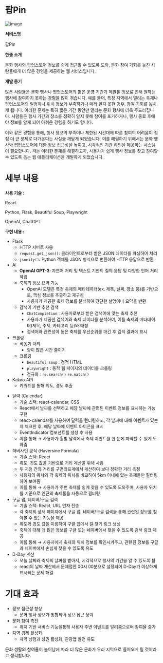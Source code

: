 # 팝Pin
![image](https://github.com/user-attachments/assets/fedc4c2f-4418-40fa-9116-e7b2b512897e)

**서비스명**

팝Pin

**한줄 소개**

문화 행사와 팝업스토어 정보를 쉽게 접근할 수 있도록 도와, 문화 참여 기회를 놓친 사람들에게 더 많은 경험을 제공하는 웹 서비스입니다.

**개발 동기**

 많은 사람들은 문화 행사나 팝업스토어의 짧은 운영 기간과 제한된 정보로 인해 원하는 행사에 참여하지 못하는 경험을 많이 겪습니다. 예를 들어, 특정 지역에서 열리는 축제나 팝업스토어의 일정이나 위치 정보가 부족하거나 미리 알지 못한 경우, 참여 기회를 놓치게 됩니다. 이러한 문제는 특히 짧은 기간 동안만 열리는 문화 행사에 더욱 두드러집니다. 사람들은 행사 기간과 장소를 정확히 알지 못해 참여를 포기하거나, 행사 종료 후에야 정보를 알게 되어 아쉬운 경험을 하기도 합니다.

 이와 같은 경험을 통해, 행사 정보의 부족이나 제한된 시간대에 따른 참여의 어려움이 점점 더 큰 문제로 다가온다는 사실을 깨닫게 되었습니다. 이를 해결하기 위해서는 문화 행사와 팝업스토어에 대한 정보 접근성을 높이고, 시각적인 기간 확인을 제공하는 시스템이 필요합니다. 저는 이러한 문제를 해결하고자, 사용자가 쉽게 행사 정보를 찾고 참여할 수 있도록 돕는 웹 애플리케이션을 개발하게 되었습니다.

# 세부 내용

**사용 기술 :**

React

Python, Flask, Beautiful Soup, Playwright

OpenAI, ChatGPT

**구현 내용 :**

<Backend>

- Flask
    - HTTP 서버로 사용
    - `request.get_json()`: 클라이언트로부터 받은 JSON 데이터를 파싱하여 처리
    - `jsonify()`: Python 객체를 JSON 형식으로 변환하여 HTTP 응답으로 반환
- AI
    - **OpenAI GPT-3**: 자연어 처리 및 텍스트 기반의 질의 응답 및 다양한 언어 처리 작업
    - 축제의 정보 요약 기능
        - OpenAI 모델은 특정 축제의 메타데이터(ex. 제목, 날짜, 장소 등)를 기반으로, 핵심 정보를 추출하고 재구성
        - 사용자가 제공한 축제 정보를 분석하여 간단한 설명이나 요약을 반환
    - 검색어 기반 추천 검색
        - `ChatCompletion` : 사용자로부터 받은 검색어에 맞는 축제 추천
        - 사용자가 제공한 검색어와 축제 데이터를 분석하여, 이를 축제의 메타데이터(제목, 주제, 카테고리 등)와 매칭
        - 검색어와 관련성이 높은 축제를 우선순위를 매긴 후 검색 결과에 표시
- 크롤링
    - 비동기 처리
        - 양이 많은 시간 줄이기
    - 크롤링
        - `beautiful soup`  : 정적 HTML
        - `playwright` : 동적 웹 페이지의 데이터를 크롤링
        - 정규화 : `re.search()` `re.match()`
- Kakao API
    - 키워드를 통해 위도, 경도 추출

<Frontend>

- 달력 (Calendar)
    - 기술 스택: react-calendar, CSS
    - React에서 날짜를 선택하고 해당 날짜에 관련된 이벤트 정보를 표시하는 기능 구현
    - react-calendar를 사용하여 달력을 렌더링하고, 각 날짜에 대해 이벤트가 있는지 체크한 후, 해당 날짜에 이벤트 아이콘을 표시
    - EventIndicator 컴포넌트를 생성 후 사용
    - 이를 통해 → 사용자가 월별 달력에서 축제 이벤트를 한 눈에 파악할 수 있게 도와줌
- 하버사인 공식 (Haversine Formula)
    - 기술 스택: React
    - 위도, 경도 값을 기반으로 거리 계산을 위해 사용
    - 두 지점 간의 거리를 구면좌표계에서 계산하여 보다 정확한 거리 측정
    - 사용자의 위치와 각 축제의 위치를 비교하여 5km 이내에 있는 축제들만 필터링하여 보여줌
    - 이를 통해 → 사용자가 주변 축제를 쉽게 찾을 수 있도록 도와주며, 사용자 위치를 기준으로 인근의 축제들을 자동으로 필터링
- 구글 맵, 네이버/구글 검색
    - 기술 스택: React, URL 인자 전송
    - 각 축제의 상세 페이지에서 구글 맵, 네이버/구글 검색을 통해 관련된 정보를 찾아볼 수 있는 기능을 제공
    - 위도와 경도 값을 이용하여 구글 맵에서 길 찾기 링크 생성
    - 축제에 대해 더 많은 정보를 구글 또는 네이버에서 찾을 수 있도록 검색 링크 제공
    - 이를 통해 → 사용자에게 축제의 위치 정보를 확인시켜주고, 관련된 정보를 구글과 네이버에서 손쉽게 찾을 수 있도록 유도
- D-Day 계산
    - 오늘 날짜와 축제의 날짜를 받아서, 시각적으로 행사의 기간을 알 수 있도록 함
    - react의 날짜 계산에서 문제점인 00시 00분으로 설정되어 D-Day가 이상하게 표시되는 문제 해결

# 기대 효과

- 정보 접근성 향상
    - 문화 행사 정보가 통합되어 정보 접근 용이
- 문화 참여 촉진
    - 위치 기반 서비스 기능을통해 사용자 주변 이벤트를 알려줌으로써 참여율 증가
- 지역 경제 활성화
    - 지역 상점과 상권 활성화, 관광업 발전 유도
 
문화 생활의 참여율이 늘어남에 따라 더 많은 문화가 우리 지역으로 들어오게 될 것이라고 생각합니다.
